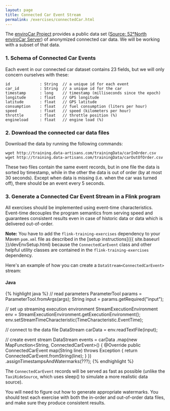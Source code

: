 ```yaml
---
layout: page
title: Connected Car Event Stream
permalink: /exercises/connectedCar.html
---
```


The [enviroCar Project](https://envirocar.org) provides a public data set ([Source: 52°North enviroCar Server](https://envirocar.org/api/stable/tracks)) of
anonymized connected car data. We will be working with a subset of that data.

### 1. Schema of Connected Car Events

Each event in our connected car dataset contains 23 fields, but we will only concern ourselves with these:

~~~
id             : String  // a unique id for each event
car_id         : String  // a unique id for the car
timestamp      : long    // timestamp (milliseconds since the epoch)
longitude      : float   // GPS longitude
latitude       : float   // GPS latitude
consumption    : float   // fuel consumption (liters per hour)
speed          : float   // speed (kilometers per hour)
throttle       : float   // throttle position (%)
engineload     : float   // engine load (%)
~~~

### 2. Download the connected car data files

Download the data by running the following commands:

~~~~
wget http://training.data-artisans.com/trainingData/carInOrder.csv
wget http://training.data-artisans.com/trainingData/carOutOfOrder.csv
~~~~

These two files contain the same event records, but in one file the data is sorted by timestamp,
while in the other the data is out of order (by at most 30 seconds).
Except when data is missing (i.e. when the car was turned off), there should be an event every 5 seconds.

### 3. Generate a Connected Car Event Stream in a Flink program

All exercises should be implemented using event-time characteristics. Event-time decouples the program semantics from serving speed and guarantees consistent results even in case of historic data or data which is delivered out-of-order.

**Note:** You have to add the `flink-training-exercises` dependency to your Maven `pom.xml` file as described in the [setup instructions]({{ site.baseurl }}/devEnvSetup.html) because the `ConnectedCarEvent` class and other helpful utility classes are contained in the `flink-training-exercises` dependency.

Here's an example of how you can create a `DataStream<ConnectedCarEvent>` stream:

#### Java

{% highlight java %}
// read parameters
ParameterTool params = ParameterTool.fromArgs(args);
String input = params.getRequired("input");

// set up streaming execution environment
StreamExecutionEnvironment env = StreamExecutionEnvironment.getExecutionEnvironment();
env.setStreamTimeCharacteristic(TimeCharacteristic.EventTime);

// connect to the data file
DataStream<String> carData = env.readTextFile(input);

// create event stream
DataStream<ConnectedCarEvent> events = carData
    .map(new MapFunction<String, ConnectedCarEvent>() {
        @Override
        public ConnectedCarEvent map(String line) throws Exception {
            return ConnectedCarEvent.fromString(line);
        }
    })
    .assignTimestampsAndWatermarks(???);
{% endhighlight %}

The `ConnectedCarEvent` records will be served as fast as possible (unlike the `TaxiRideSource`, which uses
sleep() to simulate a more realistic data source).

You will need to figure out how to generate appropriate watermarks. You should test each exercise with both
the in-order and out-of-order data files, and make sure they produce consistent results.

